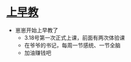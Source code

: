 # [上早教](https://github.com/jiemaoli/gitblog/issues/44)

- 崽崽开始上早教了
   - 3.18号第一次正式上课，前面有两次体验课
   - 在爷爷的书记，每周一节感统、一节全脑
   - 加油赚钱吧